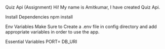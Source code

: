 Quiz Api (Assignment)
Hi! My name is Amitkumar, I have created Quiz Api.

Install Dependencies
npm install

Env Variables
Make Sure to Create a .env file in config directory and add appropriate variables in order to use the app.

Essential Variables PORT= DB_URI
